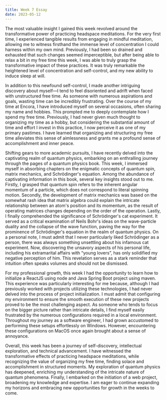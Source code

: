 ```yaml
---
title: Week 7 Essay 
date: 2023-05-12
---
```


The most valuable insight I gained this week revolved around the transformative power of practicing headspace meditations. For the very first time, I experienced tangible results from engaging in mindful meditation, allowing me to witness firsthand the immense level of concentration I could harness within my own mind. Previously, I had been so drained and exhausted that such changes seemed imperceptible, but after being able to relax a bit in my free time this week, I was able to truly grasp the transformative impact of these practices. It was truly remarkable the heightened level of concentration and self-control, and my new ability to induce sleep at will. 

In addition to this newfound self-control, I made another intriguing discovery about myself—I tend to feel disoriented and adrift when faced with unstructured free time. As someone with numerous aspirations and goals, wasting time can be incredibly frustrating. Over the course of my time at Encora, I have introduced myself on several occasions, often sharing my name and hobbies. This prompted me to deeply contemplate how I spend my free time. Previously, I had never given much thought to organizing my time as a hobby, but considering the substantial amount of time and effort I invest in this practice, I now perceive it as one of my primary pastimes. I have learned that organizing and structuring my free time alleviates this sense of aimlessness and grants me a profound sense of accomplishment and inner peace. 

Shifting gears to more academic pursuits, I have recently delved into the captivating realm of quantum physics, embarking on an enthralling journey through the pages of a quantum physics book. This week, I immersed myself in absorbing chapters on the enigmatic concepts of quantum spin, matrix mechanics, and Schrödinger's equation. Among the abundance of captivating information in this book, several key insights stood out to me. Firstly, I grasped that quantum spin refers to the inherent angular momentum of a particle, which does not correspond to literal spinning motion. Secondly, the development of matrix mechanics was based on the somewhat rash idea that matrix algebra could explain the intricate relationship between an atom's position and its momentum, as the result of operating matrices changes depending on the order of the operation. Lastly, I finally comprehended the significance of Schrödinger's cat experiment. It served as a critical examination of Neils Bohr's ideas on the wave-particle duality and the collapse of the wave function, paving the way for the prominence of Schrödinger's equation in the realm of quantum physics. On a personal note, I must admit that I never particularly liked Schrödinger as a person, there was always something unsettling about his infamous cat experiment. Now, discovering the unsavory aspects of his personal life, including his extramarital affairs with “young lovers”, has only solidified my negative perception of him. This revelation serves as a stark reminder that intuition often speaks volumes and should not be dismissed.

For my professional growth, this week I had the opportunity to learn how to initialize a ReactJS using node and Java Spring Boot project using maven. This experience was particularly interesting for me because, although I had previously worked with projects utilizing these technologies, I had never delved into the process of project initialization. I must admit that configuring my environment to ensure the smooth execution of these new projects proved to be the most challenging aspect. As someone who tends to focus on the bigger picture rather than intricate details, I find myself easily frustrated by the numerous configurations required in a local environment. Throughout my journey as a software engineer, I had grown accustomed to performing these setups effortlessly on Windows. However, encountering these configurations on MacOS once again brought about a sense of annoyance.


Overall, this week has been a journey of self-discovery, intellectual exploration, and technical advancement. I have witnessed the transformative effects of practicing headspace meditations, while recognizing the value of organizing my free time, finding solace and accomplishment in structured moments. My exploration of quantum physics has deepened, enriching my understanding of the intricate nature of quantum phenomena. Finally, I embarked on the initiation of a web project, broadening my knowledge and expertise. I am eager to continue expanding my horizons and embracing new opportunities for growth in the weeks to come.